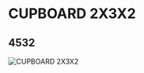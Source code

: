 # CUPBOARD 2X3X2
## 4532
![CUPBOARD 2X3X2](https://lc-www-live-s.legocdn.com/media/bricks/5/2/453221.jpg)